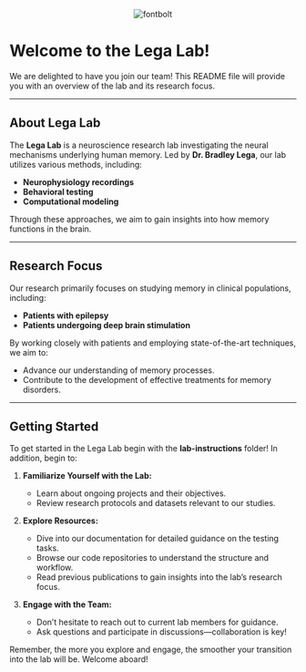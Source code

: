 <p align="center">
  <img src="https://github.com/user-attachments/assets/8fe4dd30-7616-4e1b-a388-f94ad93f7771" alt="fontbolt">
</p>

# Welcome to the Lega Lab!

We are delighted to have you join our team! This README file will provide you with an overview of the lab and its research focus.

---

## About Lega Lab

The **Lega Lab** is a neuroscience research lab investigating the neural mechanisms underlying human memory. Led by **Dr. Bradley Lega**, our lab utilizes various methods, including:

- **Neurophysiology recordings**
- **Behavioral testing**
- **Computational modeling**

Through these approaches, we aim to gain insights into how memory functions in the brain.

---

## Research Focus

Our research primarily focuses on studying memory in clinical populations, including:

- **Patients with epilepsy**
- **Patients undergoing deep brain stimulation**

By working closely with patients and employing state-of-the-art techniques, we aim to:

- Advance our understanding of memory processes.
- Contribute to the development of effective treatments for memory disorders.

---

## Getting Started

To get started in the Lega Lab begin with the **lab-instructions** folder! In addition, begin to:

1. **Familiarize Yourself with the Lab:**
   - Learn about ongoing projects and their objectives.
   - Review research protocols and datasets relevant to our studies.

2. **Explore Resources:**
   - Dive into our documentation for detailed guidance on the testing tasks.
   - Browse our code repositories to understand the structure and workflow.
   - Read previous publications to gain insights into the lab’s research focus.

3. **Engage with the Team:**
   - Don’t hesitate to reach out to current lab members for guidance.
   - Ask questions and participate in discussions—collaboration is key!

Remember, the more you explore and engage, the smoother your transition into the lab will be. Welcome aboard!

